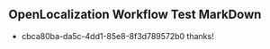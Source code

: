 ## OpenLocalization Workflow Test MarkDown
* cbca80ba-da5c-4dd1-85e8-8f3d789572b0 thanks!

<!--HONumber=Jul16_HO4-->


